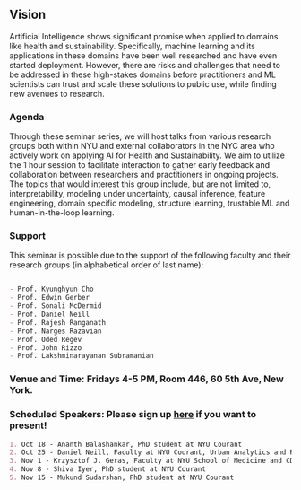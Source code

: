 ## Vision
Artificial Intelligence shows significant promise when applied to domains like health and sustainability. Specifically, machine learning and its applications in these domains have been well researched and have even started deployment. However, there are risks and challenges that need to be addressed in these high-stakes domains before practitioners and ML scientists can trust and scale these solutions to public use, while finding new avenues to research.

### Agenda

Through these seminar series, we will host talks from various research groups both within NYU and external collaborators in the NYC area who actively work on applying AI for Health and Sustainability. We aim to utilize the 1 hour session to facilitate interaction to gather early feedback and collaboration between researchers and practitioners in ongoing projects. The topics that would interest this group include, but are not limited to, interpretability, modeling under uncertainty, causal inference, feature engineering, domain specific modeling, structure learning, trustable ML and human-in-the-loop learning.

### Support

This seminar is possible due to the support of the following faculty and their research groups (in alphabetical order of last name):

```markdown

- Prof. Kyunghyun Cho
- Prof. Edwin Gerber
- Prof. Sonali McDermid
- Prof. Daniel Neill
- Prof. Rajesh Ranganath
- Prof. Narges Razavian
- Prof. Oded Regev
- Prof. John Rizzo
- Prof. Lakshminarayanan Subramanian
```

### Venue and Time: Fridays 4-5 PM, Room 446, 60 5th Ave, New York.

### Scheduled Speakers: Please sign up [here](https://forms.gle/yJY7GMc1HXeka78J8) if you want to present!

```markdown
1. Oct 18 - Ananth Balashankar, PhD student at NYU Courant
2. Oct 25 - Daniel Neill, Faculty at NYU Courant, Urban Analytics and Public Service, Machine Learning for Good Laboratory
3. Nov 1 - Krzysztof J. Geras, Faculty at NYU School of Medicine and CDS
4. Nov 8 - Shiva Iyer, PhD student at NYU Courant
5. Nov 15 - Mukund Sudarshan, PhD student at NYU Courant
```
